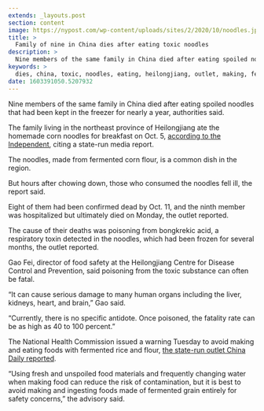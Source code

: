 ```yaml
--- 
extends: _layouts.post 
section: content 
image: https://nypost.com/wp-content/uploads/sites/2/2020/10/noodles.jpg?quality=90&strip=all&w=1200 
title: > 
  Family of nine in China dies after eating toxic noodles 
description: > 
  Nine members of the same family in China died after eating spoiled noodles that had been kept in the freezer for nearly a year, authorities said.The family living in the northeast province of Heilongjiang ate the homemade corn noodles for breakfast on Oct. 5, according to the Independent, citing a state-run media report.The noodles, made from fermented corn flour, is a common dish in the region.Gao Fei, director of food safety at the Heilongjiang Centre for Disease Control and Prevention, said poisoning from the toxic substance can often be fatal.Once poisoned, the fatality rate can be as high as 40 to 100 percent.”The National Health Commission issued a warning Tuesday to avoid making and eating foods with fermented rice and flour, the state-run outlet China Daily reported. 
keywords: > 
  dies, china, toxic, noodles, eating, heilongjiang, outlet, making, fermented, staterun, food, safety, poisoning, oct, family 
date: 1603391050.5207932 
--- 
```

<div><p>Nine members of the same family in China died after eating spoiled noodles that had been kept in the freezer for nearly a year, authorities said.</p>
<p>The family living in the northeast province of Heilongjiang ate the homemade corn noodles for breakfast on Oct. 5, <a href="https://www.independent.co.uk/news/world/asia/family-china-killed-noodles-die-bongkrekic-acid-heilongjiang-jixi-b1201859.html" rel="noopener noreferrer" target="_blank">according to the Independent</a>, citing a state-run media report.</p>
<p>The noodles, made from fermented corn flour, is a common dish in the region.</p>
<p>But hours after chowing down, those who consumed the noodles fell ill, the report said.</p>
<p>Eight of them had been confirmed dead by Oct. 11, and the ninth member was hospitalized but ultimately died on Monday, the outlet reported.</p>
<p>The cause of their deaths was poisoning from bongkrekic acid, a respiratory toxin detected in the noodles, which had been frozen for several months, the outlet reported.</p>
<p>Gao Fei, director of food safety at the Heilongjiang Centre for Disease Control and Prevention, said poisoning from the toxic substance can often be fatal.</p>
<p>&#8220;It can cause serious damage to many human organs including the liver, kidneys, heart, and brain,&#8221; Gao said.</p>
<p>&#8220;Currently, there is no specific antidote. Once poisoned, the fatality rate can be as high as 40 to 100 percent.&#8221;</p>
<p>The National Health Commission issued a warning Tuesday to avoid making and eating foods with fermented rice and flour, <a href="http://en.nhc.gov.cn/2020-10/21/c_81924.htm" rel="noopener noreferrer" target="_blank">the state-run outlet China Daily reported</a>.</p>
<p>&#8220;Using fresh and unspoiled food materials and frequently changing water when making food can reduce the risk of contamination, but it is best to avoid making and ingesting foods made of fermented grain entirely for safety concerns,&#8221; the advisory said.</p>
			</div>